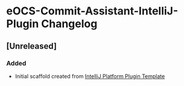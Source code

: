 <!-- Keep a Changelog guide -> https://keepachangelog.com -->

# eOCS-Commit-Assistant-IntelliJ-Plugin Changelog

## [Unreleased]
### Added
- Initial scaffold created from [IntelliJ Platform Plugin Template](https://github.com/JetBrains/intellij-platform-plugin-template)
